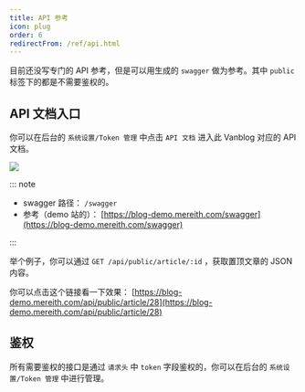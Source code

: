 ```yaml
---
title: API 参考
icon: plug
order: 6
redirectFrom: /ref/api.html
---
```


目前还没写专门的 API 参考，但是可以用生成的 `swagger` 做为参考。其中 `public` 标签下的都是不需要鉴权的。

## API 文档入口

你可以在后台的 `系统设置/Token 管理` 中点击 `API 文档` 进入此 Vanblog 对应的 API 文档。

![](https://pic.mereith.com/img/d78409dcfb170ea71289ac38d9430165.clipboard-2023-03-17.png)

::: note

- swagger 路径： `/swagger`
- 参考（demo 站的）： [https://blog-demo.mereith.com/swagger](https://blog-demo.mereith.com/swagger)

:::

举个例子，你可以通过 `GET /api/public/article/:id` ，获取置顶文章的 JSON 内容。

你可以点击这个链接看一下效果： [https://blog-demo.mereith.com/api/public/article/28](https://blog-demo.mereith.com/api/public/article/28)

## 鉴权

所有需要鉴权的接口是通过 `请求头` 中 `token` 字段鉴权的，你可以在后台的 `系统设置/Token 管理` 中进行管理。

